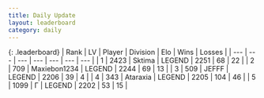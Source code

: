 ```yaml
---
title: Daily Update
layout: leaderboard
category: daily
---
```


{: .leaderboard}
| Rank | LV | Player | Division | Elo | Wins | Losses |
| --- | --- | --- | --- | --- | --- | --- |
| <span data-change="1">1</span> | 2423 | <span title="ID: 353063">Sktima</span> | LEGEND | <span data-change="24">2251</span> | <span data-change="5">68</span> | <span data-change="0">22</span> |
| <span data-change="-1">2</span> | 709 | <span title="ID: 410122">Maxiebon1234</span> | LEGEND | <span data-change="-20">2244</span> | <span data-change="2">69</span> | <span data-change="2">13</span> |
| <span data-change="2">3</span> | 509 | <span title="ID: 488585">JEFFF</span> | LEGEND | <span data-change="6">2206</span> | <span data-change="1">39</span> | <span data-change="0">4</span> |
| <span data-change="-1">4</span> | 343 | <span title="ID: 745153">Ataraxia</span> | LEGEND | <span data-change="0">2205</span> | <span data-change="0">104</span> | <span data-change="0">46</span> |
| <span data-change="-1">5</span> | 1099 | <span title="ID: 512212">Г</span> | LEGEND | <span data-change="0">2202</span> | <span data-change="0">53</span> | <span data-change="0">15</span> |